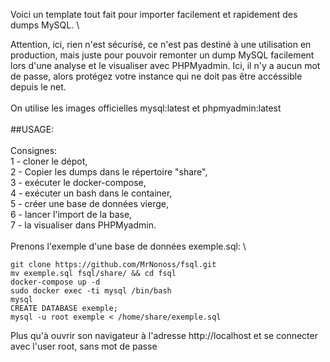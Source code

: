 Voici un template tout fait pour importer facilement et rapidement des dumps MySQL. \

Attention, ici, rien n'est sécurisé, ce n'est pas destiné à une utilisation en production, mais juste pour pouvoir remonter un dump MySQL facilement lors d'une analyse et le visualiser avec PHPMyadmin.
Ici, il n'y a aucun mot de passe, alors protégez votre instance qui ne doit pas être accéssible depuis le net. \
 \
On utilise les images officielles mysql:latest et phpmyadmin:latest \
 \
##USAGE: \
 \
Consignes: \
1 - cloner le dépot, \
2 - Copier les dumps dans le répertoire "share", \
3 - exécuter le docker-compose, \
4 - exécuter un bash dans le container, \
5 - créer une base de données vierge, \
6 - lancer l'import de la base, \
7 - la visualiser dans PHPMyadmin. \
 \
Prenons l'exemple d'une base de données exemple.sql: \
```
git clone https://github.com/MrNonoss/fsql.git
mv exemple.sql fsql/share/ && cd fsql
docker-compose up -d
sudo docker exec -ti mysql /bin/bash
mysql
CREATE DATABASE exemple;
mysql -u root exemple < /home/share/exemple.sql
```
Plus qu'à ouvrir son navigateur à l'adresse http://localhost et se connecter avec l'user root, sans mot de passe
